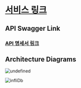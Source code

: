 # [서비스 링크](https://infli.co)

## API Swagger Link

### [API 명세서 링크](https://test.infli.co/swagger-ui/index.html)

## Architecture Diagrams

![undefined](https://github.com/Plan-A-project/infli-server/assets/99637164/74a438d5-5baf-43a2-b248-1b73ddec8833)

![infliDb](https://github.com/Plan-A-project/infli-server/assets/99637164/d9dec41e-39d2-43c8-8a74-ec2173e9a3ab)
